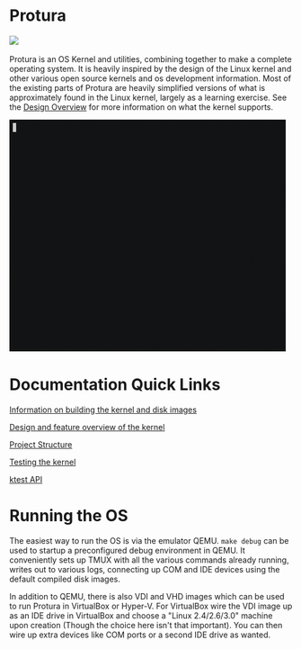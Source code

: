 Protura
=======

![](https://github.com/mkilgore/protura/workflows/CI/badge.svg)

Protura is an OS Kernel and utilities, combining together to make a complete
operating system. It is heavily inspired by the design of the Linux kernel and
other various open source kernels and os development information. Most of the
existing parts of Protura are heavily simplified versions of what is
approximately found in the Linux kernel, largely as a learning exercise. See
the [Design Overview](https://mkilgore.github.io/protura/docs/design-overview.html) for more information on what the
kernel supports.

![Small gif showing the Protura OS functioning](docs/screenshots/ping_and_gcc.gif?raw=true)

Documentation Quick Links
=========================

[Information on building the kernel and disk images](https://mkilgore.github.io/protura/docs/build.html)

[Design and feature overview of the kernel](https://mkilgore.github.io/protura/docs/design-overview.html)

[Project Structure](https://mkilgore.github.io/protura/docs/project-structure.html)

[Testing the kernel](https://mkilgore.github.io/protura/docs/kernel-testing.html)

[ktest API](https://mkilgore.github.io/protura/docs/ktest.html)

Running the OS
==============

The easiest way to run the OS is via the emulator QEMU. `make debug` can be
used to startup a preconfigured debug environment in QEMU. It conveniently sets
up TMUX with all the various commands already running, writes out to various
logs, connecting up COM and IDE devices using the default compiled disk images.

In addition to QEMU, there is also VDI and VHD images which can be used to
run Protura in VirtualBox or Hyper-V. For VirtualBox wire the VDI image up as
an IDE drive in VirtualBox and choose a "Linux 2.4/2.6/3.0" machine upon
creation (Though the choice here isn't that important). You can then wire up
extra devices like COM ports or a second IDE drive as wanted.
